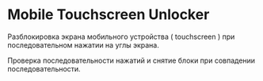 # Mobile Touchscreen Unlocker

Разблокировка экрана мобильного устройства ( touchscreen ) при последовательном нажатии на углы экрана.

Проверка последовательности нажатий и снятие блоки при совпадении последовательности.
